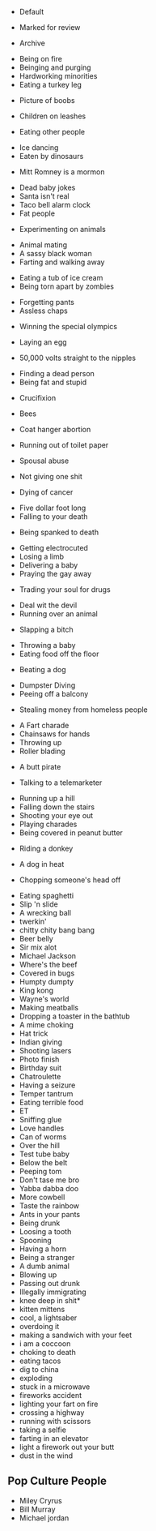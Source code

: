 * Default
- Marked for review
+ Archive

* Being on fire
* Beinging and purging
* Hardworking minorities
* Eating a turkey leg
+ Picture of boobs
* Children on leashes
- Eating other people
* Ice dancing
* Eaten by dinosaurs
- Mitt Romney is a mormon
* Dead baby jokes
* Santa isn't real
* Taco bell alarm clock
* Fat people
- Experimenting on animals
* Animal mating
* A sassy black woman
* Farting and walking away
- Eating a tub of ice cream
- Being torn apart by zombies
* Forgetting pants
* Assless chaps
+ Winning the special olympics
* Laying an egg
- 50,000 volts straight to the nipples
* Finding a dead person
* Being fat and stupid
+ Crucifixion
* Bees
+ Coat hanger abortion
* Running out of toilet paper
+ Spousal abuse
* Not giving one shit
+ Dying of cancer
* Five dollar foot long
* Falling to your death
+ Being spanked to death
* Getting electrocuted
* Losing a limb
* Delivering a baby
* Praying the gay away
- Trading your soul for drugs
* Deal wit the devil
* Running over an animal
+ Slapping a bitch
* Throwing a baby
* Eating food off the floor
+ Beating a dog
* Dumpster Diving
* Peeing off a balcony
- Stealing money from homeless people
* A Fart charade
* Chainsaws for hands
* Throwing up
* Roller blading
+ A butt pirate
- Talking to a telemarketer
* Running up a hill
* Falling down the stairs
* Shooting your eye out
* Playing charades
* Being covered in peanut butter
- Riding a donkey
* A dog in heat
- Chopping someone's head off
* Eating spaghetti
* Slip 'n slide
* A wrecking ball
* twerkin'
* chitty chity bang bang
* Beer belly
* Sir mix alot
* Michael Jackson
* Where's the beef
* Covered in bugs
* Humpty dumpty
* King kong
* Wayne's world
* Making meatballs
* Dropping a toaster in the bathtub
* A mime choking
* Hat trick
* Indian giving
* Shooting lasers
* Photo finish
* Birthday suit
* Chatroulette
* Having a seizure
* Temper tantrum
* Eating terrible food
* ET
* Sniffing glue
* Love handles
* Can of worms
* Over the hill
* Test tube baby
* Below the belt
* Peeping tom
* Don't tase me bro
* Yabba dabba doo
* More cowbell
* Taste the rainbow
* Ants in your pants
* Being drunk
* Loosing a tooth
* Spooning
* Having a horn
* Being a stranger
* A dumb animal
* Blowing up
* Passing out drunk
* Illegally immigrating
* knee deep in shit* 
* kitten mittens
* cool, a lightsaber
* overdoing it
* making a sandwich with your feet
* i am a coccoon
* choking to death
* eating tacos
* dig to china
* exploding
* stuck in a microwave
* fireworks accident
* lighting your fart on fire
* crossing a highway
* running with scissors
* taking a selfie
* farting in an elevator
* light a firework out your butt
* dust in the wind



## Pop Culture People
* Miley Cryrus
* Bill Murray
* Michael jordan
